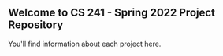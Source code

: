 ## Welcome to CS 241 - Spring 2022 Project Repository

You'll find information about each project here.


